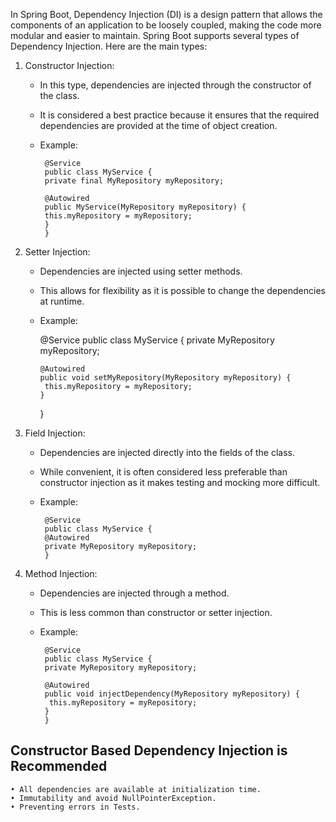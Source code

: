 
In Spring Boot, Dependency Injection (DI) is a design pattern that allows the components of an application to be loosely coupled, making the code more modular and easier to maintain. Spring Boot supports several types of Dependency Injection. Here are the main types:

1. Constructor Injection:

    * In this type, dependencies are injected through the constructor of the class.
    * It is considered a best practice because it ensures that the required dependencies are provided at the time of object creation.
    *  Example:


            @Service
            public class MyService {
            private final MyRepository myRepository;

            @Autowired
            public MyService(MyRepository myRepository) {
            this.myRepository = myRepository;
            }
            }
   


2. Setter Injection:

    * Dependencies are injected using setter methods.
    * This allows for flexibility as it is possible to change the dependencies at runtime.
    * Example:

         @Service
         public class MyService {
         private MyRepository myRepository;

          @Autowired
          public void setMyRepository(MyRepository myRepository) {
           this.myRepository = myRepository;
          }
         }

3. Field Injection:

   * Dependencies are injected directly into the fields of the class.
   * While convenient, it is often considered less preferable than constructor injection as it makes testing and mocking more difficult.
   * Example:

          @Service
          public class MyService {
          @Autowired
          private MyRepository myRepository;
          }

4. Method Injection:

   * Dependencies are injected through a method.
   * This is less common than constructor or setter injection.
   * Example:

          @Service
          public class MyService {
          private MyRepository myRepository;

          @Autowired
          public void injectDependency(MyRepository myRepository) {
           this.myRepository = myRepository;
          }
          }


## Constructor Based Dependency Injection is Recommended
	
	• All dependencies are available at initialization time.
	• Immutability and avoid NullPointerException.
	• Preventing errors in Tests.
